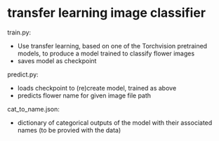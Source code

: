 # transfer learning image classifier

train.py:
- Use transfer learning, based on one of the Torchvision pretrained models, to produce a model trained to classify flower images
- saves model as checkpoint

predict.py:
- loads checkpoint to (re)create model, trained as above
- predicts flower name for given image file path

cat_to_name.json:
- dictionary of categorical outputs of the model with their associated names (to be provied with the data)

